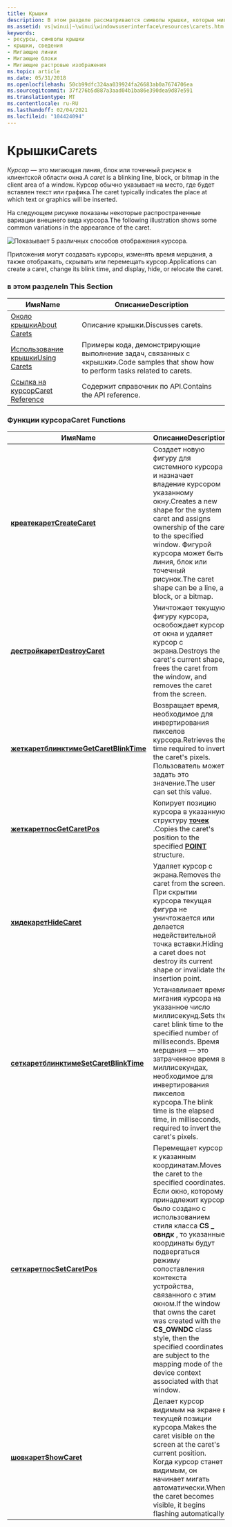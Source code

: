 ```yaml
---
title: Крышки
description: В этом разделе рассматриваются символы крышки, которые мигающие линии, блоки или растровые изображения в клиентской области окна.
ms.assetid: vs|winui|~\winui\windowsuserinterface\resources\carets.htm
keywords:
- ресурсы, символы крышки
- крышки, сведения
- Мигающие линии
- Мигающие блоки
- Мигающие растровые изображения
ms.topic: article
ms.date: 05/31/2018
ms.openlocfilehash: 50cb99dfc324aa039924fa26683ab0a7674706ea
ms.sourcegitcommit: 37f276b5d887a3aad04b1ba86e390dea9d87e591
ms.translationtype: MT
ms.contentlocale: ru-RU
ms.lasthandoff: 02/04/2021
ms.locfileid: "104424094"
---
```

# <a name="carets"></a><span data-ttu-id="918f5-108">Крышки</span><span class="sxs-lookup"><span data-stu-id="918f5-108">Carets</span></span>

<span data-ttu-id="918f5-109">*Курсор* — это мигающая линия, блок или точечный рисунок в клиентской области окна.</span><span class="sxs-lookup"><span data-stu-id="918f5-109">A *caret* is a blinking line, block, or bitmap in the client area of a window.</span></span> <span data-ttu-id="918f5-110">Курсор обычно указывает на место, где будет вставлен текст или графика.</span><span class="sxs-lookup"><span data-stu-id="918f5-110">The caret typically indicates the place at which text or graphics will be inserted.</span></span>

<span data-ttu-id="918f5-111">На следующем рисунке показаны некоторые распространенные вариации внешнего вида курсора.</span><span class="sxs-lookup"><span data-stu-id="918f5-111">The following illustration shows some common variations in the appearance of the caret.</span></span>

![Показывает 5 различных способов отображения курсора.](images/cscrt-01.png)

<span data-ttu-id="918f5-113">Приложения могут создавать курсоры, изменять время мерцания, а также отображать, скрывать или перемещать курсор.</span><span class="sxs-lookup"><span data-stu-id="918f5-113">Applications can create a caret, change its blink time, and display, hide, or relocate the caret.</span></span>

### <a name="in-this-section"></a><span data-ttu-id="918f5-114">в этом разделе</span><span class="sxs-lookup"><span data-stu-id="918f5-114">In This Section</span></span>



| <span data-ttu-id="918f5-115">Имя</span><span class="sxs-lookup"><span data-stu-id="918f5-115">Name</span></span>                                   | <span data-ttu-id="918f5-116">Описание</span><span class="sxs-lookup"><span data-stu-id="918f5-116">Description</span></span>                                                               |
|----------------------------------------|---------------------------------------------------------------------------|
| [<span data-ttu-id="918f5-117">Около крышки</span><span class="sxs-lookup"><span data-stu-id="918f5-117">About Carets</span></span>](about-carets.md)       | <span data-ttu-id="918f5-118">Описание крышки.</span><span class="sxs-lookup"><span data-stu-id="918f5-118">Discusses carets.</span></span><br/>                                              |
| [<span data-ttu-id="918f5-119">Использование крышки</span><span class="sxs-lookup"><span data-stu-id="918f5-119">Using Carets</span></span>](using-carets.md)       | <span data-ttu-id="918f5-120">Примеры кода, демонстрирующие выполнение задач, связанных с «крышки».</span><span class="sxs-lookup"><span data-stu-id="918f5-120">Code samples that show how to perform tasks related to carets.</span></span><br/> |
| [<span data-ttu-id="918f5-121">Ссылка на курсор</span><span class="sxs-lookup"><span data-stu-id="918f5-121">Caret Reference</span></span>](caret-reference.md) | <span data-ttu-id="918f5-122">Содержит справочник по API.</span><span class="sxs-lookup"><span data-stu-id="918f5-122">Contains the API reference.</span></span><br/>                                    |



 

### <a name="caret-functions"></a><span data-ttu-id="918f5-123">Функции курсора</span><span class="sxs-lookup"><span data-stu-id="918f5-123">Caret Functions</span></span>



| <span data-ttu-id="918f5-124">Имя</span><span class="sxs-lookup"><span data-stu-id="918f5-124">Name</span></span>                                           | <span data-ttu-id="918f5-125">Описание</span><span class="sxs-lookup"><span data-stu-id="918f5-125">Description</span></span>                                                                                                                                                                                                                                                   |
|------------------------------------------------|---------------------------------------------------------------------------------------------------------------------------------------------------------------------------------------------------------------------------------------------------------------|
| [<span data-ttu-id="918f5-126">**креатекарет**</span><span class="sxs-lookup"><span data-stu-id="918f5-126">**CreateCaret**</span></span>](/windows/desktop/api/Winuser/nf-winuser-createcaret)             | <span data-ttu-id="918f5-127">Создает новую фигуру для системного курсора и назначает владение курсором указанному окну.</span><span class="sxs-lookup"><span data-stu-id="918f5-127">Creates a new shape for the system caret and assigns ownership of the caret to the specified window.</span></span> <span data-ttu-id="918f5-128">Фигурой курсора может быть линия, блок или точечный рисунок.</span><span class="sxs-lookup"><span data-stu-id="918f5-128">The caret shape can be a line, a block, or a bitmap.</span></span> <br/>                                                                                         |
| [<span data-ttu-id="918f5-129">**дестройкарет**</span><span class="sxs-lookup"><span data-stu-id="918f5-129">**DestroyCaret**</span></span>](/windows/desktop/api/Winuser/nf-winuser-destroycaret)           | <span data-ttu-id="918f5-130">Уничтожает текущую фигуру курсора, освобождает курсор от окна и удаляет курсор с экрана.</span><span class="sxs-lookup"><span data-stu-id="918f5-130">Destroys the caret's current shape, frees the caret from the window, and removes the caret from the screen.</span></span> <br/>                                                                                                                                       |
| [<span data-ttu-id="918f5-131">**жеткаретблинктиме**</span><span class="sxs-lookup"><span data-stu-id="918f5-131">**GetCaretBlinkTime**</span></span>](/windows/desktop/api/Winuser/nf-winuser-getcaretblinktime) | <span data-ttu-id="918f5-132">Возвращает время, необходимое для инвертирования пикселов курсора.</span><span class="sxs-lookup"><span data-stu-id="918f5-132">Retrieves the time required to invert the caret's pixels.</span></span> <span data-ttu-id="918f5-133">Пользователь может задать это значение.</span><span class="sxs-lookup"><span data-stu-id="918f5-133">The user can set this value.</span></span> <br/>                                                                                                                                                            |
| [<span data-ttu-id="918f5-134">**жеткаретпос**</span><span class="sxs-lookup"><span data-stu-id="918f5-134">**GetCaretPos**</span></span>](/windows/desktop/api/Winuser/nf-winuser-getcaretpos)             | <span data-ttu-id="918f5-135">Копирует позицию курсора в указанную структуру [**точек**](/previous-versions//dd162805(v=vs.85)) .</span><span class="sxs-lookup"><span data-stu-id="918f5-135">Copies the caret's position to the specified [**POINT**](/previous-versions//dd162805(v=vs.85)) structure.</span></span> <br/>                                                                                                                                                                    |
| [<span data-ttu-id="918f5-136">**хидекарет**</span><span class="sxs-lookup"><span data-stu-id="918f5-136">**HideCaret**</span></span>](/windows/desktop/api/Winuser/nf-winuser-hidecaret)                 | <span data-ttu-id="918f5-137">Удаляет курсор с экрана.</span><span class="sxs-lookup"><span data-stu-id="918f5-137">Removes the caret from the screen.</span></span> <span data-ttu-id="918f5-138">При скрытии курсора текущая фигура не уничтожается или делается недействительной точка вставки.</span><span class="sxs-lookup"><span data-stu-id="918f5-138">Hiding a caret does not destroy its current shape or invalidate the insertion point.</span></span> <br/>                                                                                                                           |
| [<span data-ttu-id="918f5-139">**сеткаретблинктиме**</span><span class="sxs-lookup"><span data-stu-id="918f5-139">**SetCaretBlinkTime**</span></span>](/windows/desktop/api/Winuser/nf-winuser-setcaretblinktime) | <span data-ttu-id="918f5-140">Устанавливает время мигания курсора на указанное число миллисекунд.</span><span class="sxs-lookup"><span data-stu-id="918f5-140">Sets the caret blink time to the specified number of milliseconds.</span></span> <span data-ttu-id="918f5-141">Время мерцания — это затраченное время в миллисекундах, необходимое для инвертирования пикселов курсора.</span><span class="sxs-lookup"><span data-stu-id="918f5-141">The blink time is the elapsed time, in milliseconds, required to invert the caret's pixels.</span></span> <br/>                                                                                    |
| [<span data-ttu-id="918f5-142">**сеткаретпос**</span><span class="sxs-lookup"><span data-stu-id="918f5-142">**SetCaretPos**</span></span>](/windows/desktop/api/Winuser/nf-winuser-setcaretpos)             | <span data-ttu-id="918f5-143">Перемещает курсор к указанным координатам.</span><span class="sxs-lookup"><span data-stu-id="918f5-143">Moves the caret to the specified coordinates.</span></span> <span data-ttu-id="918f5-144">Если окно, которому принадлежит курсор, было создано с использованием стиля класса **CS \_ овндк** , то указанные координаты будут подвергаться режиму сопоставления контекста устройства, связанного с этим окном.</span><span class="sxs-lookup"><span data-stu-id="918f5-144">If the window that owns the caret was created with the **CS\_OWNDC** class style, then the specified coordinates are subject to the mapping mode of the device context associated with that window.</span></span> <br/> |
| [<span data-ttu-id="918f5-145">**шовкарет**</span><span class="sxs-lookup"><span data-stu-id="918f5-145">**ShowCaret**</span></span>](/windows/desktop/api/Winuser/nf-winuser-showcaret)                 | <span data-ttu-id="918f5-146">Делает курсор видимым на экране в текущей позиции курсора.</span><span class="sxs-lookup"><span data-stu-id="918f5-146">Makes the caret visible on the screen at the caret's current position.</span></span> <span data-ttu-id="918f5-147">Когда курсор станет видимым, он начинает мигать автоматически.</span><span class="sxs-lookup"><span data-stu-id="918f5-147">When the caret becomes visible, it begins flashing automatically.</span></span> <br/>                                                                                                          |



 

 

